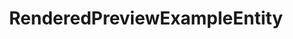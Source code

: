 ---
id: rendered-preview-example-entity
label: RenderedPreviewExampleEntity
title: RenderedPreviewExampleEntity
layout: api
subject: rendered_preview_example_entity
---